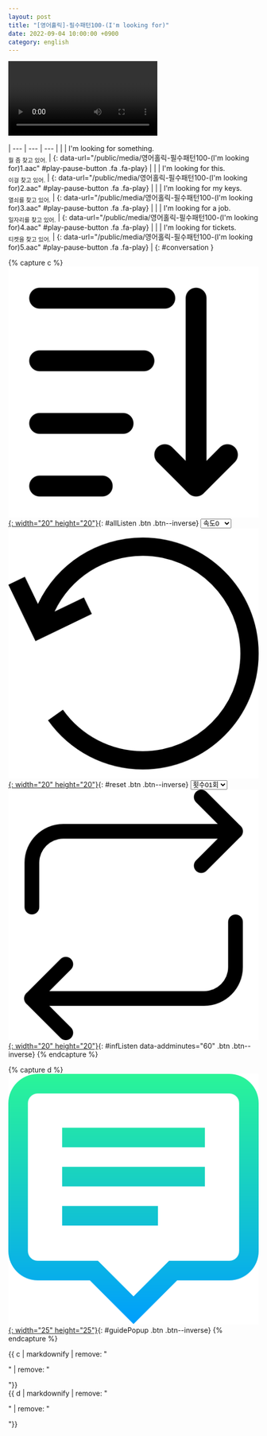 ```yaml
---
layout: post
title: "[영어홀릭]-필수패턴100-(I'm looking for)"
date: 2022-09-04 10:00:00 +0900
category: english
---
```


<div class="video-container">
    <video id="player" class="video-js vjs-default-skin vjs-big-play-centered" data-json="/public/json/영어홀릭-필수패턴100-(I'm looking for).json"></video>
</div>

| --- | --- | --- |
| | I'm looking for something.<br /><sub>뭘 좀 찾고 있어.</sub> | [](#){: data-url="/public/media/영어홀릭-필수패턴100-(I'm looking for)1.aac" #play-pause-button .fa .fa-play} |
| | I'm looking for this.<br /><sub>이걸 찾고 있어.</sub> | [](#){: data-url="/public/media/영어홀릭-필수패턴100-(I'm looking for)2.aac" #play-pause-button .fa .fa-play} |
| | I'm looking for my keys.<br /><sub>열쇠를 찾고 있어.</sub> | [](#){: data-url="/public/media/영어홀릭-필수패턴100-(I'm looking for)3.aac" #play-pause-button .fa .fa-play} |
| | I'm looking for a job.<br /><sub>일자리를 찾고 있어.</sub> | [](#){: data-url="/public/media/영어홀릭-필수패턴100-(I'm looking for)4.aac" #play-pause-button .fa .fa-play} |
| | I'm looking for tickets.<br /><sub>티켓을 찾고 있어.</sub> | [](#){: data-url="/public/media/영어홀릭-필수패턴100-(I'm looking for)5.aac" #play-pause-button .fa .fa-play} |
{: #conversation }

{% capture c %}
  [![](/public/icon/sorting-order-button.png){: width="20" height="20"}](#){: #allListen .btn .btn--inverse}
  <select id="playbackspeed">
    <option value="2.0">속도+2</option>
    <option value="1.5">속도+1</option>
    <option value="1.0" selected>속도0</option>
    <option value="0.75">속도-1</option>
    <option value="0.5">속도-2</option>
  </select>
  [![](/public/icon/reset-button.png){: width="20" height="20"}](#){: #reset .btn .btn--inverse}
  <select id="ringsToPlay">
    <option value="1">횟수01회</option>
    <option value="2">횟수02회</option>
    <option value="3">횟수03회</option>
    <option value="4">횟수04회</option>
    <option value="5">횟수05회</option>
    <option value="7">횟수07회</option>
    <option value="10">횟수10회</option>
  </select>
  [![](/public/icon/repeat-button.png){: width="20" height="20"}](#){: #infListen data-addminutes="60" .btn .btn--inverse}
{% endcapture %}

{% capture d %}
[![](/public/icon/open-popup-button.png){: width="25" height="25"}](#){: #guidePopup .btn .btn--inverse}
{% endcapture %}

<div class="bottom-bar">
  <div class="bottom-bar1"></div>
  <div class="bottom-bar2">{{ c | markdownify | remove: "<p>" | remove: "</p>"}}</div>
  <div class="bottom-bar3">{{ d | markdownify | remove: "<p>" | remove: "</p>"}}</div>
</div>